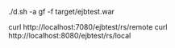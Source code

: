 
./d.sh -a gf -f target/ejbtest.war

curl http://localhost:7080/ejbtest/rs/remote
curl http://localhost:8080/ejbtest/rs/local


